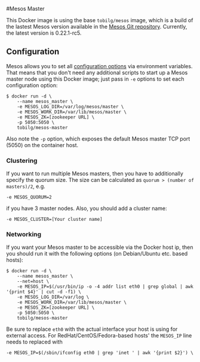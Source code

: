 #Mesos Master

This Docker image is using the base `tobilg/mesos` image, which is a build of the lastest Mesos version available in the [Mesos Git repository](https://github.com/apache/mesos). 
Currently, the latest version is 0.22.1-rc5.

## Configuration

Mesos allows you to set all [configuration
options](http://mesos.apache.org/documentation/latest/configuration/) via
environment variables.  That means that you don't need any additional scripts to
start up a Mesos master node using this Docker image; just pass in `-e` options
to set each configuration option:

    $ docker run -d \
        --name mesos_master \
        -e MESOS_LOG_DIR=/var/log/mesos/master \
        -e MESOS_WORK_DIR=/var/lib/mesos/master \
        -e MESOS_ZK=[zookeeper URL] \
        -p 5050:5050 \
        tobilg/mesos-master

Also note the `-p` option, which exposes the default Mesos master TCP port
(5050) on the container host.

### Clustering

If you want to run multiple Mesos masters, then you have to additionally specify the quorum size. The size can be calculated as `quorum > (number of masters)/2`, e.g.

    -e MESOS_QUORUM=2

if you have 3 master nodes. Also, you should add a cluster name:

    -e MESOS_CLUSTER=[Your cluster name]

### Networking

If you want your Mesos master to be accessible via the Docker host ip, then you should run it with the following options (on Debian/Ubuntu etc. based hosts):

    $ docker run -d \
        --name mesos_master \
        --net=host \
        -e MESOS_IP=$(/usr/bin/ip -o -4 addr list eth0 | grep global | awk '{print $4}' | cut -d -f1) \
        -e MESOS_LOG_DIR=/var/log \
        -e MESOS_WORK_DIR=/var/lib/mesos/master \
        -e MESOS_ZK=[zookeeper URL] \
        -p 5050:5050 \
        tobilg/mesos-master

Be sure to replace `eth0` with the actual interface your host is using for external access. For RedHat/CentOS/Fedora-based hosts' the `MESOS_IP` line needs to replaced with

    -e MESOS_IP=$(/sbin/ifconfig eth0 | grep 'inet ' | awk '{print $2}') \